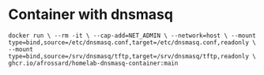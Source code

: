 # Container with dnsmasq

`docker run \
    --rm -it \
    --cap-add=NET_ADMIN \
    --network=host \
    --mount type=bind,source=/etc/dnsmasq.conf,target=/etc/dnsmasq.conf,readonly \
    --mount type=bind,source=/srv/dnsmasq/tftp,target=/srv/dnsmasq/tftp,readonly \
    ghcr.io/afrossard/homelab-dnsmasq-container:main`

